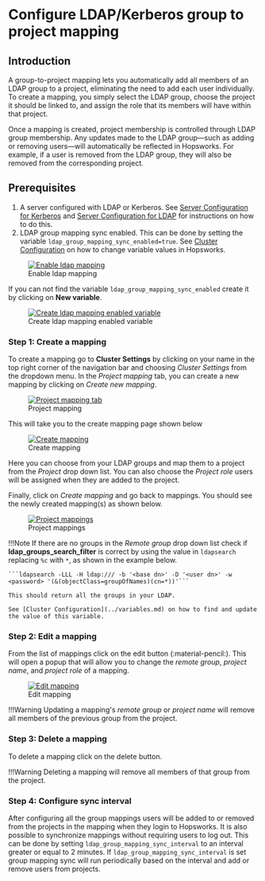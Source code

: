 # Configure LDAP/Kerberos group to project mapping
 
## Introduction

A group-to-project mapping lets you automatically add all members of an LDAP group to a project, eliminating the need to add each user individually. To create a mapping, you simply select the LDAP group, choose the project it should be linked to, and assign the role that its members will have within that project.

Once a mapping is created, project membership is controlled through LDAP group membership. Any updates made to the LDAP group—such as adding or removing users—will automatically be reflected in Hopsworks. For example, if a user is removed from the LDAP group, they will also be removed from the corresponding project.
 
## Prerequisites
1. A server configured with LDAP or Kerberos. See [Server Configuration for Kerberos](../configure-server/#server-configuration-for-kerberos) and
[Server Configuration for LDAP](../configure-server/#server-configuration-for-ldap) for instructions on how to do this.
2. LDAP group mapping sync enabled. This can be done by setting the variable ```ldap_group_mapping_sync_enabled=true```. 
See [Cluster Configuration](../variables.md) on how to change variable values in Hopsworks.
<figure>
 <a  href="../../../../assets/images/admin/project-mapping/configuration-variables.png">
   <img src="../../../../assets/images/admin/project-mapping/configuration-variables.png" alt="Enable ldap mapping" />
 </a>
 <figcaption>Enable ldap mapping</figcaption>
</figure>

If you can not find the variable ```ldap_group_mapping_sync_enabled``` create it by clicking on **New variable**.

<figure>
 <a  href="../../../../assets/images/admin/project-mapping/configuration-ldap-mapping.png">
   <img src="../../../../assets/images/admin/project-mapping/configuration-ldap-mapping.png" alt="Create ldap mapping enabled variable" />
 </a>
 <figcaption>Create ldap mapping enabled variable</figcaption>
</figure>
 
### Step 1: Create a mapping
To create a mapping go to **Cluster Settings** by clicking on your name in the top right
corner of the navigation bar and choosing *Cluster Settings* from the dropdown menu.
In the _Project mapping_ tab, you can create a new mapping by clicking on _Create new mapping_.
 
<figure>
 <a  href="../../../../assets/images/admin/project-mapping/project-mapping-empty.png">
   <img src="../../../../assets/images/admin/project-mapping/project-mapping-empty.png" alt="Project mapping tab" />
 </a>
 <figcaption>Project mapping</figcaption>
</figure>
 
This will take you to the create mapping page shown below
<figure>
 <a  href="../../../../assets/images/admin/project-mapping/create-ldap-mapping.png">
   <img src="../../../../assets/images/admin/project-mapping/create-ldap-mapping.png" alt="Create mapping" />
 </a>
 <figcaption>Create mapping</figcaption>
</figure>
 
Here you can choose from your LDAP groups and map them to a project from the _Project_ drop down list.
You can also choose the _Project role_ users will be assigned when they are added to the project.
 
Finally, click on _Create mapping_ and go back to mappings. You should see the newly created mapping(s) as shown below.
 
<figure>
 <a  href="../../../../assets/images/admin/project-mapping/group-to-project-mappings.png">
   <img src="../../../../assets/images/admin/project-mapping/group-to-project-mappings.png" alt="Project mappings" />
 </a>
 <figcaption>Project mappings</figcaption>
</figure>
 
!!!Note
    If there are no groups in the _Remote group_ drop down list check if **ldap_groups_search_filter** is correct by using the value
    in ```ldapsearch``` replacing ```%c``` with ```*```, as shown in the example below.
    
    ```ldapsearch -LLL -H ldap:/// -b '<base dn>' -D '<user dn>' -w <password> '(&(objectClass=groupOfNames)(cn=*))'```

    This should return all the groups in your LDAP. 
    
    See [Cluster Configuration](../variables.md) on how to find and update the value of this variable.
  
### Step 2: Edit a mapping
 
From the list of mappings click on the edit button (:material-pencil:). This will open a popup that will allow you to change the _remote group_, _project name_, and _project role_ of a mapping.
 
<figure>
 <a  href="../../../../assets/images/admin/project-mapping/edit-mapping.png">
   <img src="../../../../assets/images/admin/project-mapping/edit-mapping.png" alt="Edit mapping" />
 </a>
 <figcaption>Edit mapping</figcaption>
</figure>
 
!!!Warning
    Updating a mapping's _remote group_ or _project name_ will remove all members of the previous group from the project.
 
### Step 3: Delete a mapping
 
To delete a mapping click on the delete button.
 
!!!Warning
    Deleting a mapping will remove all members of that group from the project.

### Step 4: Configure sync interval 

After configuring all the group mappings users will be added to or removed from the projects in the mapping when they login to Hopsworks.
It is also possible to synchronize mappings without requiring users to log out. This can be done by setting ```ldap_group_mapping_sync_interval```
to an interval greater or equal to 2 minutes. If ```ldap_group_mapping_sync_interval``` is set group mapping sync will run periodically based on the interval and
add or remove users from projects.
